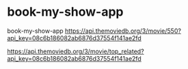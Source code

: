 # book-my-show-app
book-my-show-app
https://api.themoviedb.org/3/movie/550?api_key=08c6b186082ab6876d37554f141ae2fd





https://api.themoviedb.org/3/movie/top_related?api_key=08c6b186082ab6876d37554f141ae2fd
